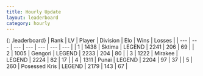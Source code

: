 ```yaml
---
title: Hourly Update
layout: leaderboard
category: hourly
---
```


{: .leaderboard}
| Rank | LV | Player | Division | Elo | Wins | Losses |
| --- | --- | --- | --- | --- | --- | --- |
| <span data-change="1">1</span> | 1438 | <span title="ID: 353063">Sktima</span> | LEGEND | <span data-change="9">2241</span> | <span data-change="1">206</span> | <span data-change="0">69</span> |
| <span data-change="-1">2</span> | 1005 | <span title="ID: 294236">Gengori</span> | LEGEND | <span data-change="0">2233</span> | <span data-change="0">204</span> | <span data-change="0">80</span> |
| <span data-change="0">3</span> | 1222 | <span title="ID: 416373">Mirakee</span> | LEGEND | <span data-change="-6">2224</span> | <span data-change="1">82</span> | <span data-change="1">17</span> |
| <span data-change="0">4</span> | 1311 | <span title="ID: 361226">Punai</span> | LEGEND | <span data-change="0">2204</span> | <span data-change="0">97</span> | <span data-change="0">37</span> |
| <span data-change="0">5</span> | 260 | <span title="ID: 402846">Posessed Kris</span> | LEGEND | <span data-change="0">2179</span> | <span data-change="0">143</span> | <span data-change="0">67</span> |